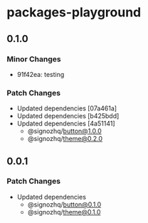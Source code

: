 # packages-playground

## 0.1.0

### Minor Changes

- 91f42ea: testing

### Patch Changes

- Updated dependencies [07a461a]
- Updated dependencies [b425bdd]
- Updated dependencies [4a51141]
  - @signozhq/button@1.0.0
  - @signozhq/theme@0.2.0

## 0.0.1

### Patch Changes

- Updated dependencies
  - @signozhq/button@0.1.0
  - @signozhq/theme@0.1.0
